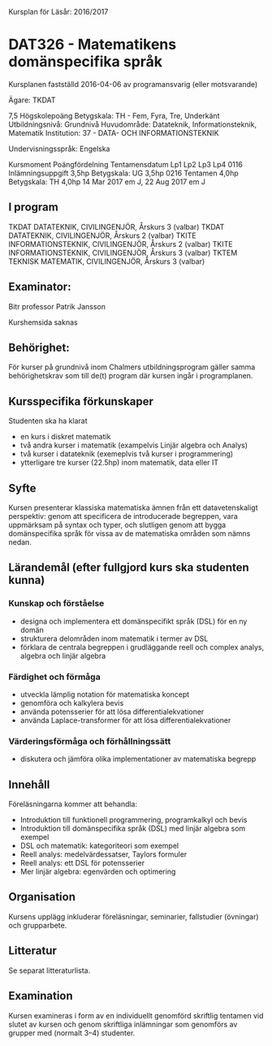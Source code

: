 Kursplan för                                          Läsår: 2016/2017
# DAT326 - Matematikens domänspecifika språk

Kursplanen fastställd 2016-04-06 av programansvarig (eller motsvarande)

Ägare: TKDAT

7,5 Högskolepoäng
Betygskala: TH - Fem, Fyra, Tre, Underkänt
Utbildningsnivå: Grundnivå
Huvudområde: Datateknik, Informationsteknik, Matematik
Institution: 37 - DATA- OCH INFORMATIONSTEKNIK

Undervisningsspråk: Engelska

Kursmoment                                     Poängfördelning    Tentamensdatum
                                               Lp1 Lp2 Lp3   Lp4
0116 Inlämningsuppgift  3,5hp Betygskala: UG           3,5hp
0216 Tentamen           4,0hp Betygskala: TH           4,0hp      14 Mar 2017 em J, 22 Aug 2017 em J

## I program
TKDAT DATATEKNIK, CIVILINGENJÖR, Årskurs 3 (valbar)
TKDAT DATATEKNIK, CIVILINGENJÖR, Årskurs 2 (valbar)
TKITE INFORMATIONSTEKNIK, CIVILINGENJÖR, Årskurs 2 (valbar)
TKITE INFORMATIONSTEKNIK, CIVILINGENJÖR, Årskurs 3 (valbar)
TKTEM TEKNISK MATEMATIK, CIVILINGENJÖR, Årskurs 3 (valbar)

## Examinator:
Bitr professor Patrik Jansson

Kurshemsida saknas

## Behörighet:
För kurser på grundnivå inom Chalmers utbildningsprogram gäller samma behörighetskrav som till de(t) program där kursen ingår i programplanen.

## Kursspecifika förkunskaper

Studenten ska ha klarat
* en kurs i diskret matematik
* två andra kurser i matematik (exampelvis Linjär algebra och Analys)
* två kurser i datateknik (exemeplvis två kurser i programmering)
* ytterligare tre kurser (22.5hp) inom matematik, data eller IT

## Syfte

Kursen presenterar klassiska matematiska ämnen från ett datavetenskaligt perspektiv: genom att specificera de introducerade begreppen, vara uppmärksam på syntax och typer, och slutligen genom att bygga domänspecifika språk för vissa av de matematiska områden som nämns nedan.

## Lärandemål (efter fullgjord kurs ska studenten kunna)

### Kunskap och förståelse
* designa och implementera ett domänspecifikt språk (DSL) för en ny domän
* strukturera delområden inom matematik i termer av DSL
* förklara de centrala begreppen i grudläggande reell och complex analys, algebra och linjär algebra

### Färdighet och förmåga
* utveckla lämplig notation för matematiska koncept
* genomföra och kalkylera bevis
* använda potensserier för att lösa differentialekvationer
* använda Laplace-transformer för att lösa differentialekvationer

### Värderingsförmåga och förhållningssätt
* diskutera och jämföra olika implementationer av matematiska begrepp

## Innehåll
Föreläsningarna kommer att behandla:
* Introduktion till funktionell programmering, programkalkyl och bevis
* Introduktion till domänspecifika språk (DSL) med linjär algebra som exempel
* DSL och matematik: kategoriteori som exempel
* Reell analys: medelvärdessatser, Taylors formuler
* Reell analys: ett DSL för potensserier
* Mer linjär algebra: egenvärden och optimering

## Organisation
Kursens upplägg inkluderar föreläsningar, seminarier, fallstudier (övningar) och grupparbete.

## Litteratur

Se separat litteraturlista.

## Examination

Kursen examineras i form av en individuellt genomförd skriftlig tentamen vid slutet av kursen och genom skriftliga inlämningar som genomförs av grupper med (normalt 3–4) studenter.
